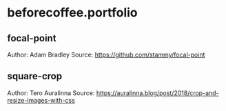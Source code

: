 # beforecoffee.portfolio

## focal-point
Author: Adam Bradley
Source: https://github.com/stammy/focal-point

## square-crop
Author: Tero Auralinna
Source: https://auralinna.blog/post/2018/crop-and-resize-images-with-css

##
